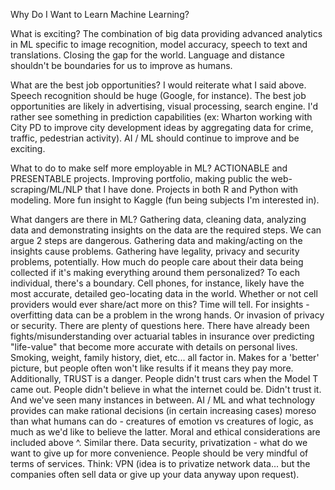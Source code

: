 Why Do I Want to Learn Machine Learning?

What is exciting? The combination of big data providing advanced analytics in ML specific to image recognition, model accuracy, speech to text and translations.
	Closing the gap for the world. Language and distance shouldn't be boundaries for us to improve as humans.
	
What are the best job opportunities? I would reiterate what I said above. Speech recognition should be huge (Google, for instance). The best job opportunities 
	are likely in advertising, visual processing, search engine. I'd rather see something in prediction capabilities (ex: Wharton working with City PD to improve 
	city development ideas by aggregating data for crime, traffic, pedestrian activity). AI / ML should continue to improve and be exciting.
	
What to do to make self more employable in ML? ACTIONABLE and PRESENTABLE projects. Improving portfolio, making public the web-scraping/ML/NLP that I have done.
	Projects in both R and Python with modeling. More fun insight to Kaggle (fun being subjects I'm interested in).
	
What dangers are there in ML? Gathering data, cleaning data, analyzing data and demonstrating insights on the data are the required steps. We can argue 2 steps 
	are dangerous. Gathering data and making/acting on the insights cause problems. Gathering have legality, privacy and security problems, potentially. How much 
	do people care about their data being collected if it's making everything around them personalized? To each individual, there's a boundary. Cell phones, for 
	instance, likely have the most accurate, detailed geo-locating data in the world. Whether or not cell providers would ever share/act more on this? Time will 
	tell. For insights - overfitting data can be a problem in the wrong hands. Or invasion of privacy or security. There are plenty of questions here. There have 
	already been fights/misunderstanding over actuarial tables in insurance over predicting "life-value" that become more accurate with details on personal lives. 
	Smoking, weight, family history, diet, etc... all factor in. Makes for a 'better' picture, but people often won't like results if it means they pay more. 
	Additionally, TRUST is a danger. People didn't trust cars when the Model T came out. People didn't believe in what the internet could be. Didn't trust it. And 
	we've seen many instances in between. AI / ML and what technology provides can make rational decisions (in certain increasing cases) moreso than what humans 
	can do - creatures of emotion vs creatures of logic, as much as we'd like to believe the latter.
Moral and ethical considerations are included above ^. Similar there. Data security, privatization - what do we want to give up for more convenience. People should 
	be very mindful of terms of services. Think: VPN (idea is to privatize network data... but the companies often sell data or give up your data anyway upon request).

